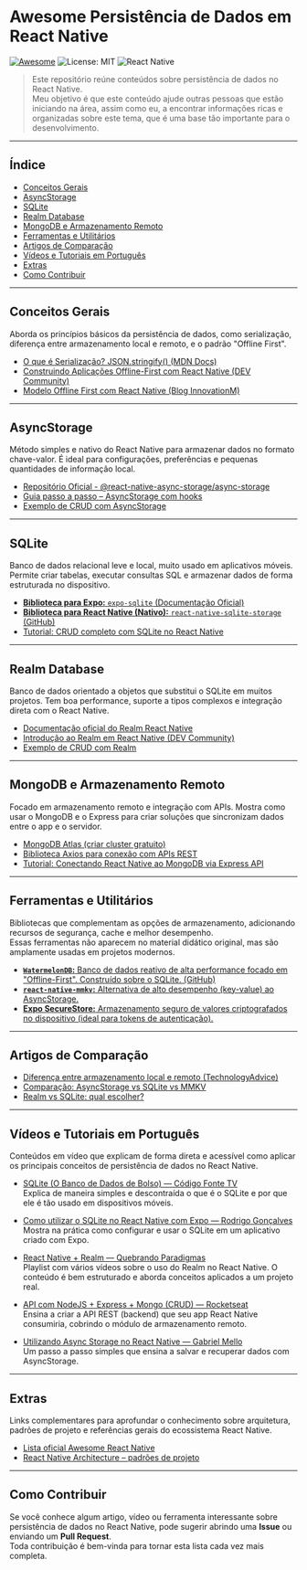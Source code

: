# Awesome Persistência de Dados em React Native
[![Awesome](https://awesome.re/badge.svg)](https://awesome.re)
![License: MIT](https://img.shields.io/badge/License-MIT-blue.svg)
![React Native](https://img.shields.io/badge/React%20Native-blue?logo=react)

> Este repositório reúne conteúdos sobre persistência de dados no React Native.  
> Meu objetivo é que este conteúdo ajude outras pessoas que estão iniciando na área, assim como eu, a encontrar informações ricas e organizadas sobre este tema, que é uma base tão importante para o desenvolvimento.

---

## Índice

- [Conceitos Gerais](#conceitos-gerais)
- [AsyncStorage](#asyncstorage)
- [SQLite](#sqlite)
- [Realm Database](#realm-database)
- [MongoDB e Armazenamento Remoto](#mongodb-e-armazenamento-remoto)
- [Ferramentas e Utilitários](#ferramentas-e-utilitários)
- [Artigos de Comparação](#artigos-de-comparação)
- [Vídeos e Tutoriais em Português](#vídeos-e-tutoriais-em-português)
- [Extras](#extras)
- [Como Contribuir](#como-contribuir)

---

## Conceitos Gerais

Aborda os princípios básicos da persistência de dados, como serialização, diferença entre armazenamento local e remoto, e o padrão "Offline First".

- [O que é Serialização? JSON.stringify() (MDN Docs)](https://developer.mozilla.org/pt-BR/docs/Web/JavaScript/Reference/Global_Objects/JSON/stringify)
- [Construindo Aplicações Offline-First com React Native (DEV Community)](https://dev.to/zidanegimiga/building-offline-first-applications-with-react-native-3626)
- [Modelo Offline First com React Native (Blog InnovationM)](https://www.innovationm.com/blog/react-native-offline-first-architecture-sqlite-local-database-guide/)

---

## AsyncStorage

Método simples e nativo do React Native para armazenar dados no formato chave-valor. É ideal para configurações, preferências e pequenas quantidades de informação local.

- [Repositório Oficial - @react-native-async-storage/async-storage](https://github.com/react-native-async-storage/async-storage)
- [Guia passo a passo – AsyncStorage com hooks](https://medium.com/@arsdev/persist-data-like-a-pro-in-react-native-67f2bd328a54)
- [Exemplo de CRUD com AsyncStorage](https://gist.github.com/pavlealeksic/3de9c6f3d6148e19b6ddee6b50ed5b94)

---

## SQLite

Banco de dados relacional leve e local, muito usado em aplicativos móveis. Permite criar tabelas, executar consultas SQL e armazenar dados de forma estruturada no dispositivo.
- [**Biblioteca para Expo:** `expo-sqlite` (Documentação Oficial)](https://docs.expo.dev/versions/latest/sdk/sqlite/)
- [**Biblioteca para React Native (Nativo):** `react-native-sqlite-storage` (GitHub)](https://github.com/andpor/react-native-sqlite-storage)
- [Tutorial: CRUD completo com SQLite no React Native](https://medium.com/@shivam.soni.webdev/how-to-implement-crud-in-react-native-with-sqlite-step-by-step-guide-843a8e1d7777)

---

## Realm Database

Banco de dados orientado a objetos que substitui o SQLite em muitos projetos. Tem boa performance, suporte a tipos complexos e integração direta com o React Native.

- [Documentação oficial do Realm React Native](https://www.mongodb.com/docs/atlas/device-sdks/sdk/react-native/)
- [Introdução ao Realm em React Native (DEV Community)](https://dev.to/ajmal_hasan/building-a-react-native-app-with-realm-database-4ab4)
- [Exemplo de CRUD com Realm](https://www.scaler.com/topics/realm-react-native/)

---

## MongoDB e Armazenamento Remoto

Focado em armazenamento remoto e integração com APIs. Mostra como usar o MongoDB e o Express para criar soluções que sincronizam dados entre o app e o servidor.

- [MongoDB Atlas (criar cluster gratuito)](https://www.mongodb.com/atlas/database)
- [Biblioteca Axios para conexão com APIs REST](https://github.com/axios/axios)
- [Tutorial: Conectando React Native ao MongoDB via Express API](https://medium.com/@ahsanshahzad16asb/building-a-full-stack-notes-app-with-react-native-mongodb-express-and-node-js-7a9218a9d874)

---

## Ferramentas e Utilitários

Bibliotecas que complementam as opções de armazenamento, adicionando recursos de segurança, cache e melhor desempenho.  
Essas ferramentas não aparecem no material didático original, mas são amplamente usadas em projetos modernos.

- [**`WatermelonDB`:** Banco de dados reativo de alta performance focado em "Offline-First". Construído sobre o SQLite. (GitHub)](https://github.com/Nozbe/WatermelonDB)
- [**`react-native-mmkv`:** Alternativa de alto desempenho (key-value) ao AsyncStorage.](https://github.com/mrousavy/react-native-mmkv)
- [**Expo SecureStore:** Armazenamento seguro de valores criptografados no dispositivo (ideal para tokens de autenticação).](https://docs.expo.dev/versions/latest/sdk/securestore/)
---

## Artigos de Comparação

- [Diferença entre armazenamento local e remoto (TechnologyAdvice)](https://technologyadvice.com/blog/information-technology/cloud-storage-vs-local-storage/)
- [Comparação: AsyncStorage vs SQLite vs MMKV](https://dev.to/cathylai/choosing-the-right-storage-solution-3log)
- [Realm vs SQLite: qual escolher?](https://www.cleveroad.com/blog/realm-vs-sqlite-what-is-the-best-database-for-android-app-development/)

---

## Vídeos e Tutoriais em Português

Conteúdos em vídeo que explicam de forma direta e acessível como aplicar os principais conceitos de persistência de dados no React Native.

- [SQLite (O Banco de Dados de Bolso) — Código Fonte TV](https://www.youtube.com/watch?v=xOODmm-NdUc)  
  Explica de maneira simples e descontraída o que é o SQLite e por que ele é tão usado em dispositivos móveis.

- [Como utilizar o SQLite no React Native com Expo — Rodrigo Gonçalves](https://www.youtube.com/watch?v=BJEACwKXWf8&t=446s)  
  Mostra na prática como configurar e usar o SQLite em um aplicativo criado com Expo.

- [React Native + Realm — Quebrando Paradigmas](https://youtube.com/playlist?list=PLT2gdUfk6jQTUAiwXTWai4rDo7pW_X7by&si=Hf0jQ4k4eOfrRgZu)  
  Playlist com vários vídeos sobre o uso do Realm no React Native. O conteúdo é bem estruturado e aborda conceitos aplicados a um projeto real.

- [API com NodeJS + Express + Mongo (CRUD) — Rocketseat](https://www.youtube.com/watch?v=GAZdUyIV3ms)  
  Ensina a criar a API REST (backend) que seu app React Native consumiria, cobrindo o módulo de armazenamento remoto.

- [Utilizando Async Storage no React Native — Gabriel Mello](https://www.youtube.com/watch?v=u4-GwottHfc)  
  Um passo a passo simples que ensina a salvar e recuperar dados com AsyncStorage.

---

## Extras

Links complementares para aprofundar o conhecimento sobre arquitetura, padrões de projeto e referências gerais do ecossistema React Native.

- [Lista oficial Awesome React Native](https://github.com/jondot/awesome-react-native)
- [React Native Architecture – padrões de projeto](https://reactnative.dev/docs/architecture-overview)

---

## Como Contribuir

Se você conhece algum artigo, vídeo ou ferramenta interessante sobre persistência de dados no React Native, pode sugerir abrindo uma **Issue** ou enviando um **Pull Request**.  
Toda contribuição é bem-vinda para tornar esta lista cada vez mais completa.







